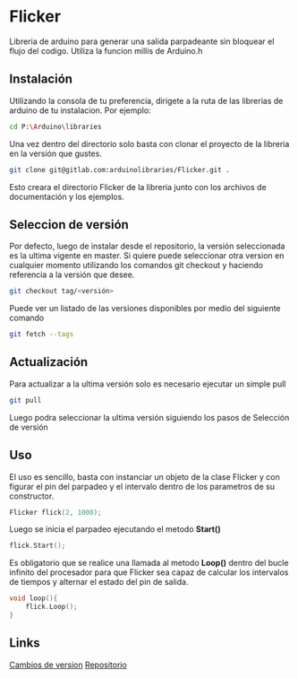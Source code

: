 # Flicker

Libreria de arduino para generar una salida parpadeante sin bloquear el flujo del codigo. Utiliza la funcion millis de Arduino.h

## Instalación

Utilizando la consola de tu preferencia, dirigete a la ruta de las librerias de arduino de tu instalacion. Por ejemplo:

``` bash
cd P:\Arduino\libraries
```

Una vez dentro del directorio solo basta con clonar el proyecto de la libreria en la versión que gustes.

``` bash
git clone git@gitlab.com:arduinolibraries/Flicker.git .
```

Esto creara el directorio Flicker de la libreria junto con los archivos de documentación y los ejemplos.

## Seleccion de versión

Por defecto, luego de instalar desde el repositorio, la versión seleccionada es la ultima vigente en master. Si quiere puede seleccionar otra version en cualquier momento utilizando los comandos git checkout y haciendo referencia a la versión que desee.

``` bash
git checkout tag/<versión>
```

Puede ver un listado de las versiones disponibles por medio del siguiente comando

``` bash
git fetch --tags
```

## Actualización

Para actualizar a la ultima versión solo es necesario ejecutar un simple pull

``` bash
git pull
```

Luego podra seleccionar la ultima versión siguiendo los pasos de Selección de versión

## Uso

El uso es sencillo, basta con instanciar un objeto de la clase Flicker y con figurar el pin del parpadeo y el intervalo dentro de los parametros de su constructor.

``` c++
Flicker flick(2, 1000);
```

Luego se inicia el parpadeo ejecutando el metodo **Start()**

``` c++
flick.Start();
```

Es obligatorio que se realice una llamada al metodo **Loop()** dentro del bucle infinito del procesador para que Flicker sea capaz de calcular los intervalos de tiempos y alternar el estado del pin de salida.

``` c++
void loop(){
    flick.Loop();
}
```

## Links

[Cambios de version](CHANGELOG.md)
[Repositorio](https://gitlab.com/arduinolibraries/Flicker/-/tree/master)